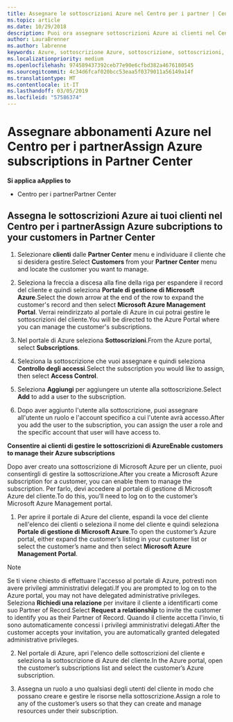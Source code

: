 ```yaml
---
title: Assegnare le sottoscrizioni Azure nel Centro per i partner | Centro per i partner
ms.topic: article
ms.date: 10/29/2018
description: Puoi ora assegnare sottoscrizioni Azure ai clienti nel Centro per i partner. Puoi anche abilitarli alla gestione autonoma delle sottoscrizioni
author: LauraBrenner
ms.author: labrenne
keywords: Azure, sottoscrizione Azure, sottoscrizione, sottoscrizioni, assegnare la sottoscrizione, gestire la sottoscrizione azure
ms.localizationpriority: medium
ms.openlocfilehash: 974589437392ceb77e90e6cfbd382a4676180545
ms.sourcegitcommit: 4c34d6fcaf020bcc53eaa5f0379011a56149a14f
ms.translationtype: MT
ms.contentlocale: it-IT
ms.lasthandoff: 03/05/2019
ms.locfileid: "57586374"
---
```

# <a name="assign-azure-subscriptions-in-partner-center"></a><span data-ttu-id="ab113-104">Assegnare abbonamenti Azure nel Centro per i partner</span><span class="sxs-lookup"><span data-stu-id="ab113-104">Assign Azure subscriptions in Partner Center</span></span>

<span data-ttu-id="ab113-105">**Si applica a**</span><span class="sxs-lookup"><span data-stu-id="ab113-105">**Applies to**</span></span>

-  <span data-ttu-id="ab113-106">Centro per i partner</span><span class="sxs-lookup"><span data-stu-id="ab113-106">Partner Center</span></span>
 
## <a name="assign-azure-subcriptions-to-your-customers-in-partner-center"></a><span data-ttu-id="ab113-107">Assegna le sottoscrizioni Azure ai tuoi clienti nel Centro per i partner</span><span class="sxs-lookup"><span data-stu-id="ab113-107">Assign Azure subcriptions to your customers in Partner Center</span></span>

1. <span data-ttu-id="ab113-108">Selezionare **clienti** dalle **Partner Center** menu e individuare il cliente che si desidera gestire.</span><span class="sxs-lookup"><span data-stu-id="ab113-108">Select **Customers** from your **Partner Center** menu and locate the customer you want to manage.</span></span>

2.  <span data-ttu-id="ab113-109">Seleziona la freccia a discesa alla fine della riga per espandere il record del cliente e quindi seleziona **Portale di gestione di Microsoft Azure**.</span><span class="sxs-lookup"><span data-stu-id="ab113-109">Select the down arrow at the end of the row to expand the customer's record and then select **Microsoft Azure Management Portal**.</span></span> <span data-ttu-id="ab113-110">Verrai reindirizzato al portale di Azure in cui potrai gestire le sottoscrizioni del cliente.</span><span class="sxs-lookup"><span data-stu-id="ab113-110">You will be directed to the Azure Portal where you can manage the customer's subscriptions.</span></span> 

4. <span data-ttu-id="ab113-111">Nel portale di Azure seleziona **Sottoscrizioni**.</span><span class="sxs-lookup"><span data-stu-id="ab113-111">From the Azure portal, select **Subscriptions**.</span></span>

5. <span data-ttu-id="ab113-112">Seleziona la sottoscrizione che vuoi assegnare e quindi seleziona **Controllo degli accessi**.</span><span class="sxs-lookup"><span data-stu-id="ab113-112">Select the subscription you would like to assign, then select **Access Control**.</span></span>

6. <span data-ttu-id="ab113-113">Seleziona **Aggiungi** per aggiungere un utente alla sottoscrizione.</span><span class="sxs-lookup"><span data-stu-id="ab113-113">Select **Add** to add a user to the subscription.</span></span> 

7. <span data-ttu-id="ab113-114">Dopo aver aggiunto l'utente alla sottoscrizione, puoi assegnare all'utente un ruolo e l'account specifico a cui l'utente avrà accesso.</span><span class="sxs-lookup"><span data-stu-id="ab113-114">After you add the user to the subscription, you can assign the user a role and the specific account that user will have access to.</span></span> 

<span data-ttu-id="ab113-115">**Consentire ai clienti di gestire le sottoscrizioni di Azure**</span><span class="sxs-lookup"><span data-stu-id="ab113-115">**Enable customers to manage their Azure subscriptions**</span></span>

<span data-ttu-id="ab113-116">Dopo aver creato una sottoscrizione di Microsoft Azure per un cliente, puoi consentirgli di gestire la sottoscrizione.</span><span class="sxs-lookup"><span data-stu-id="ab113-116">After you create a Microsoft Azure subscription for a customer, you can enable them to manage the subscription.</span></span> <span data-ttu-id="ab113-117">Per farlo, devi accedere al portale di gestione di Microsoft Azure del cliente.</span><span class="sxs-lookup"><span data-stu-id="ab113-117">To do this, you’ll need to log on to the customer’s Microsoft Azure Management portal.</span></span> 

1.  <span data-ttu-id="ab113-118">Per aprire il portale di Azure del cliente, espandi la voce del cliente nell'elenco dei clienti o seleziona il nome del cliente e quindi seleziona **Portale di gestione di Microsoft Azure**.</span><span class="sxs-lookup"><span data-stu-id="ab113-118">To open the customer’s Azure portal, either expand the customer’s listing in your customer list or select the customer’s name and then select **Microsoft Azure Management Portal**.</span></span>
    
> [!NOTE]  
> <span data-ttu-id="ab113-119">Se ti viene chiesto di effettuare l'accesso al portale di Azure, potresti non avere privilegi amministrativi delegati.</span><span class="sxs-lookup"><span data-stu-id="ab113-119">If you are prompted to log on to the Azure portal, you may not have delegated administrative privileges.</span></span> <span data-ttu-id="ab113-120">Seleziona **Richiedi una relazione** per invitare il cliente a identificarti come suo Partner of Record.</span><span class="sxs-lookup"><span data-stu-id="ab113-120">Select **Request a relationship** to invite the customer to identify you as their Partner of Record.</span></span> <span data-ttu-id="ab113-121">Quando il cliente accetta l'invio, ti sono automaticamente concessi i privilegi amministrativi delegati.</span><span class="sxs-lookup"><span data-stu-id="ab113-121">After the customer accepts your invitation, you are automatically granted delegated administrative privileges.</span></span> 

2.  <span data-ttu-id="ab113-122">Nel portale di Azure, apri l'elenco delle sottoscrizioni del cliente e seleziona la sottoscrizione di Azure del cliente.</span><span class="sxs-lookup"><span data-stu-id="ab113-122">In the Azure portal, open the customer’s subscriptions list and select the customer’s Azure subscription.</span></span>

3.  <span data-ttu-id="ab113-123">Assegna un ruolo a uno qualsiasi degli utenti del cliente in modo che possano creare e gestire le risorse nella sottoscrizione.</span><span class="sxs-lookup"><span data-stu-id="ab113-123">Assign a role to any of the customer’s users so that they can create and manage resources under their subscription.</span></span>


